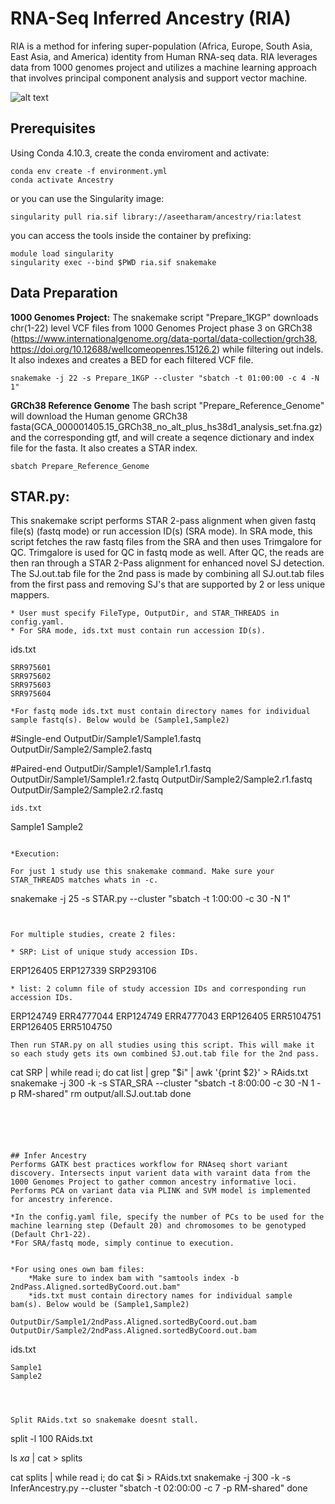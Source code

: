 
# RNA-Seq Inferred Ancestry (RIA)
RIA is a method for infering super-population (Africa, Europe, South Asia, East Asia, and America) identity from Human RNA-seq data.
RIA leverages data from 1000 genomes project and utilizes a machine learning approach that involves principal component analysis and support vector machine. 


![alt text](https://github.com/jahaltom/RNA-Seq-Ancestry-Inference/blob/main/FlowChart.png?raw=true)

## Prerequisites

Using Conda 4.10.3, create the conda enviroment and activate:
```
conda env create -f environment.yml
conda activate Ancestry
```
or you can use the Singularity image:


```
singularity pull ria.sif library://aseetharam/ancestry/ria:latest
```

you can access the tools inside the container by prefixing:

```
module load singularity
singularity exec --bind $PWD ria.sif snakemake 
```

## Data Preparation

**1000 Genomes Project:**
The snakemake script "Prepare_1KGP" downloads chr(1-22) level VCF files from 1000 Genomes Project phase 3 on GRCh38 (https://www.internationalgenome.org/data-portal/data-collection/grch38, https://doi.org/10.12688/wellcomeopenres.15126.2) while filtering out indels. It also indexes and creates a BED for each filtered VCF file. 
```
snakemake -j 22 -s Prepare_1KGP --cluster "sbatch -t 01:00:00 -c 4 -N 1"
```

**GRCh38 Reference Genome**
The bash script "Prepare_Reference_Genome" will download the Human genome GRCh38 fasta(GCA_000001405.15_GRCh38_no_alt_plus_hs38d1_analysis_set.fna.gz) and the corresponding gtf, and will create a seqence dictionary and index file for the fasta. It also creates a STAR index.
```
sbatch Prepare_Reference_Genome
```

## STAR.py: 
This snakemake script performs STAR 2-pass alignment when given fastq file(s) (fastq mode) or run accession ID(s) (SRA mode).  In SRA mode, this script fetches the raw fastq files from the SRA and then uses Trimgalore for QC. Trimgalore is used for QC in fastq mode as well. After QC, the reads are then ran through a STAR 2-Pass alignment for enhanced novel SJ detection. The SJ.out.tab file for the 2nd pass is made by combining all SJ.out.tab files from the first pass and removing SJ's that are supported by 2 or less unique mappers. 

	* User must specify FileType, OutputDir, and STAR_THREADS in config.yaml.
	* For SRA mode, ids.txt must contain run accession ID(s).
ids.txt
```
SRR975601
SRR975602
SRR975603
SRR975604
```
	*For fastq mode ids.txt must contain directory names for individual sample fastq(s). Below would be (Sample1,Sample2) 


#Single-end
OutputDir/Sample1/Sample1.fastq
OutputDir/Sample2/Sample2.fastq

#Paired-end
OutputDir/Sample1/Sample1.r1.fastq
OutputDir/Sample1/Sample1.r2.fastq
OutputDir/Sample2/Sample2.r1.fastq
OutputDir/Sample2/Sample2.r2.fastq
```
ids.txt
```
Sample1
Sample2
```

*Execution:

For just 1 study use this snakemake command. Make sure your STAR_THREADS matches whats in -c. 
```
snakemake -j 25 -s STAR.py --cluster "sbatch -t 1:00:00 -c 30 -N 1"
```


For multiple studies, create 2 files:

* SRP: List of unique study accession IDs.
```
ERP126405
ERP127339
SRP293106
```
* list: 2 column file of study accession IDs and corresponding run accession IDs.
```
ERP124749       ERR4777044
ERP124749       ERR4777043
ERP126405       ERR5104751
ERP126405       ERR5104750
```
Then run STAR.py on all studies using this script. This will make it so each study gets its own combined SJ.out.tab file for the 2nd pass. 
```
cat SRP | while read i; do 
	cat list | grep "$i" | awk '{print $2}' > RAids.txt
	snakemake -j 300 -k -s STAR_SRA --cluster "sbatch -t 8:00:00 -c 30 -N 1 -p RM-shared"
	rm output/all.SJ.out.tab
done

```





## Infer Ancestry
Performs GATK best practices workflow for RNAseq short variant discovery. Intersects input varient data with varaint data from the 1000 Genomes Project to gather common ancestry informative loci. Performs PCA on variant data via PLINK and SVM model is implemented for ancestry inference. 

*In the config.yaml file, specify the number of PCs to be used for the machine learning step (Default 20) and chromosomes to be genotyped (Default Chr1-22).
*For SRA/fastq mode, simply continue to execution.


*For using ones own bam files:
	*Make sure to index bam with "samtools index -b 2ndPass.Aligned.sortedByCoord.out.bam"
	*ids.txt must contain directory names for individual sample bam(s). Below would be (Sample1,Sample2) 

OutputDir/Sample1/2ndPass.Aligned.sortedByCoord.out.bam
OutputDir/Sample2/2ndPass.Aligned.sortedByCoord.out.bam

```
ids.txt
```
Sample1
Sample2




Split RAids.txt so snakemake doesnt stall. 
```
split -l 100 RAids.txt

ls *xa* | cat > splits

cat splits | while read i; do
	cat $i > RAids.txt
	snakemake -j 300 -k -s InferAncestry.py --cluster "sbatch -t 02:00:00  -c 7 -p RM-shared"
done
```




